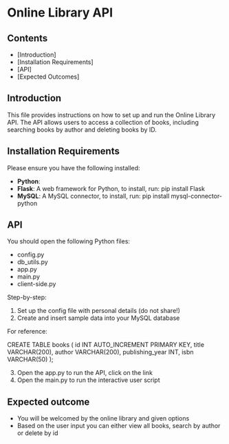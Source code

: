 # Online Library API

## Contents
- [Introduction]
- [Installation Requirements]
- [API]
- [Expected Outcomes]

## Introduction
This file provides instructions on how to set up and run the Online Library API. The API allows users to access a collection of books, including searching books by author and deleting books by ID.

## Installation Requirements
Please ensure you have the following installed:

- **Python**:
- **Flask**: A web framework for Python, to install, run: pip install Flask
- **MySQL**: A MySQL connector, to install, run: pip install mysql-connector-python

## API

You should open the following Python files:

- config.py 
- db_utils.py
- app.py
- main.py
- client-side.py

Step-by-step:

1. Set up the config file with personal details (do not share!)
2. Create and insert sample data into your MySQL database

For reference:

CREATE TABLE books (
	id INT AUTO_INCREMENT PRIMARY KEY,
    title VARCHAR(200),
    author VARCHAR(200),
    publishing_year INT,
    isbn VARCHAR(50)
); 

3. Open the app.py to run the API, click on the link
4. Open the main.py to run the interactive user script

## Expected outcome

- You will be welcomed by the online library and given options
- Based on the user input you can either view all books, search by author or delete by id
